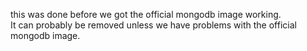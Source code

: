 this was done before we got the official mongodb image working.  
It can probably be removed unless we have problems with the official mongodb image.